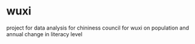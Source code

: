 # wuxi
project for data analysis for chininess council for wuxi on population and annual change in literacy level

